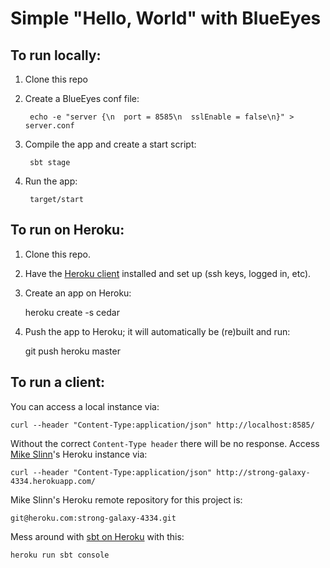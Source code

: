 Simple "Hello, World" with BlueEyes
===================================

To run locally:
---------------

1. Clone this repo

2. Create a BlueEyes conf file:

        echo -e "server {\n  port = 8585\n  sslEnable = false\n}" > server.conf

3. Compile the app and create a start script:

        sbt stage

4. Run the app:

        target/start


To run on Heroku:
-----------------

1. Clone this repo.

2. Have the [Heroku client](http://toolbelt.herokuapp.com/) installed and set up (ssh keys, logged in, etc).

3. Create an app on Heroku:

    heroku create -s cedar

4. Push the app to Heroku; it will automatically be (re)built and run:

    git push heroku master


To run a client:
----------------

You can access a local instance via:

    curl --header "Content-Type:application/json" http://localhost:8585/

Without the correct `Content-Type header` there will be no response.
Access [Mike Slinn](http://micronauticsresearch.com)'s Heroku instance via:

    curl --header "Content-Type:application/json" http://strong-galaxy-4334.herokuapp.com/

Mike Slinn's Heroku remote repository for this project is:

	git@heroku.com:strong-galaxy-4334.git

Mess around with [sbt on Heroku](http://devcenter.heroku.com/articles/scala#console) with this:

    heroku run sbt console

